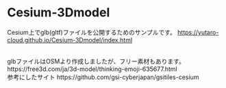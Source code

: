 # Cesium-3Dmodel
Cesium上でglb(gltf)ファイルを公開するためのサンプルです。
https://yutaro-cloud.github.io/Cesium-3Dmodel/index.html
<br><br>
<div>
  glbファイルはOSMより作成しましたが、フリー素材もあります。
  https://free3d.com/ja/3d-model/thinking-emoji-635677.html
</div><div>
  参考にしたサイト    https://github.com/gsi-cyberjapan/gsitiles-cesium
</div>
